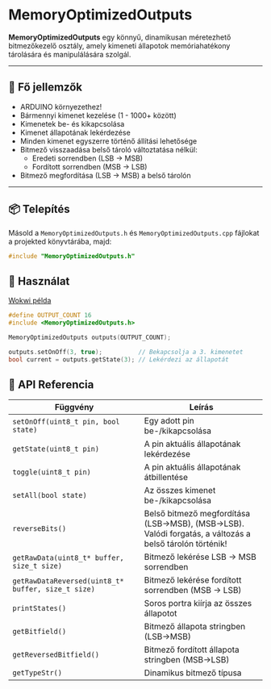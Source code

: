 # MemoryOptimizedOutputs

**MemoryOptimizedOutputs** egy könnyű, dinamikusan méretezhető bitmezőkezelő osztály, amely kimeneti állapotok memóriahatékony tárolására és manipulálására szolgál.

---

## 🔧 Fő jellemzők

- ARDUINO környezethez!
- Bármennyi kimenet kezelése (1 - 1000+ között)
- Kimenetek be- és kikapcsolása
- Kimenet állapotának lekérdezése
- Minden kimenet egyszerre történő állítási lehetősége
- Bitmező visszaadása belső tároló változtatása nélkül:
  - Eredeti sorrendben (LSB → MSB)
  - Fordított sorrendben (MSB → LSB)
- Bitmező megfordítása (LSB → MSB) a belső tárolón

---

## 📦 Telepítés

Másold a `MemoryOptimizedOutputs.h` és `MemoryOptimizedOutputs.cpp` fájlokat a projekted könyvtárába, majd:

```cpp
#include "MemoryOptimizedOutputs.h"
```

## 🔧 Használat
[Wokwi példa](https://wokwi.com/projects/428724545689331713)

```cpp
#define OUTPUT_COUNT 16
#include <MemoryOptimizedOutputs.h>

MemoryOptimizedOutputs outputs(OUTPUT_COUNT);

outputs.setOnOff(3, true);          // Bekapcsolja a 3. kimenetet
bool current = outputs.getState(3); // Lekérdezi az állapotát
```
## 🧠 API Referencia

| Függvény | Leírás |
|----------|--------|
| `setOnOff(uint8_t pin, bool state)` | Egy adott pin be-/kikapcsolása |
| `getState(uint8_t pin)` | A pin aktuális állapotának lekérdezése |
| `toggle(uint8_t pin)` | A pin aktuális állapotának átbillentése |
| `setAll(bool state)` | Az összes kimenet be-/kikapcsolása |
| `reverseBits()` | Belső bitmező megfordítása (LSB→MSB), (MSB→LSB). Valódi forgatás, a változás a belső tárolón történik! |
| `getRawData(uint8_t* buffer, size_t size)` | Bitmező lekérése LSB → MSB sorrendben |
| `getRawDataReversed(uint8_t* buffer, size_t size)` | Bitmező lekérése fordított sorrendben (MSB → LSB) |
| `printStates()` | Soros portra kiírja az összes állapotot |
| `getBitfield()` | Bitmező állapota stringben (LSB→MSB) |
| `getReversedBitfield()` | Bitmező fordított állapota stringben (MSB→LSB) |
| `getTypeStr()` | Dinamikus bitmező típusa |
